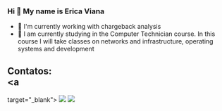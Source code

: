 ### Hi 👋 My name is Erica Viana

- 🔭 I'm currently working with chargeback analysis 
- 🌱 I am currently studying in the Computer Technician course. In this course I will take classes on networks and infrastructure, operating systems and development

## Contatos: <div> <a 

<div>
target="_blank"></a> <a href = "mailto: erica.viana.soares@gmail.com"><img loading="lazy" src="https://img.shields.io/badge/Gmail-D14836?style=for-the-badge&logo=gmail&logoColor=white" target="_blank"></a> <a href="https://www.linkedin.com/in/ericaviana12" target="_blank"><img loading="lazy" src="https://img.shields.io/badge/-LinkedIn-%230077B5?style=for-the-badge&logo=linkedin&logoColor=white" target="_blank"></a> </div>

